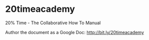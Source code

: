 20timeacademy
=============

20% Time - The Collaborative How To Manual

Author the document as a Google Doc: http://bit.ly/20timeacademy
